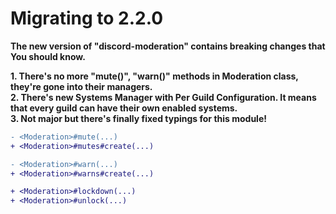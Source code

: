 # Migrating to 2.2.0

<strong>The new version of "discord-moderation" contains breaking changes that You should know.</strong>

<ul>
    <li><strong>1. There's no more "mute()", "warn()" methods in Moderation class, they're gone into their managers.</strong></li>
    <li><strong>2. There's new Systems Manager with Per Guild Configuration. It means that every guild can have their own enabled systems.</strong></li>
    <li><strong>3. Not major but there's finally fixed typings for this module!</strong></li>
</ul>

```diff
- <Moderation>#mute(...)
+ <Moderation>#mutes#create(...)

- <Moderation>#warn(...)
+ <Moderation>#warns#create(...)

+ <Moderation>#lockdown(...)
+ <Moderation>#unlock(...)
```

<style>
    ul {
        margin-left: 0;
        padding-left: 0;
    }

    ul > li {
        list-style-type: none;
    }
</style>
